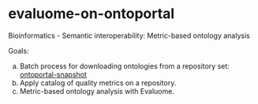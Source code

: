 # evaluome-on-ontoportal
Bioinformatics - Semantic interoperability: Metric-based ontology analysis

Goals:

<ol type="a">
  <li>Batch process for downloading ontologies from a repository set: <a href="https://github.com/fjredondo/ontoportal-snapshot">ontoportal-snapshot</a></li>
  <li>Apply catalog of quality metrics on a repository.</li>
  <li>Metric-based ontology analysis with Evaluome.</li>
</ol>
